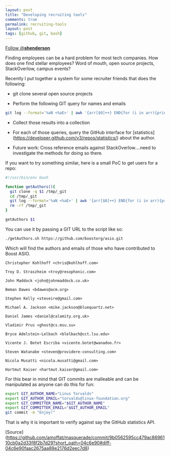 ```yaml
---
layout: post
title: "Developing recruiting tools"
comments: true
permalink: recruiting-tools
layout: post
tags: [github, git, bash]
---
```


<div>
<!-- <a href="https://twitter.com/share" class="twitter-share-button" data-via="__shenderson__">Tweet</a> -->
 
<a href="https://twitter.com/__shenderson__" class="twitter-follow-button" data-show-count="false">Follow @__shenderson__</a>
<script>!function(d,s,id){var js,fjs=d.getElementsByTagName(s)[0],p=/^http:/.test(d.location)?'http':'https';if(!d.getElementById(id)){js=d.createElement(s);js.id=id;js.src=p+'://platform.twitter.com/widgets.js';fjs.parentNode.insertBefore(js,fjs);}}(document, 'script', 'twitter-wjs');</script>
 
 </div>

<!-- Put this just before the closing body tag -->
<script>!function(d,s,id){var js,fjs=d.getElementsByTagName(s)[0];if(!d.getElementById(id)){js=d.createElement(s);js.id=id;js.src="//platform.twitter.com/widgets.js";fjs.parentNode.insertBefore(js,fjs);}}(document,"script","twitter-wjs");</script>

Finding employees can be a hard problem for most tech companies.  How does one find stellar employees?  Word of mouth, open source projects, StackOverlow, campus events?

Recently I put together a system for some recruiter friends that does the following:

  * git clone several open source projects 

  * Perform the following GIT query for names and emails

  ```bash
  git log --format='%aN <%aE>' | awk '{arr[$0]++} END{for (i in arr){print arr[i], i;}}' | sort -rn | cut -d\  -f2-  
  ```
  * Collect those results into a collection

  * For each of those queries, query the GitHub interface for [statistics] (https://developer.github.com/v3/repos/statistics/) about the author.

  * Future work: Cross reference emails against StackOverlow....need to investigate the methods for doing so there.

If you want to try something similar, here is a small PoC to get users for a repo:

```bash
#!/usr/bin/env bash

function getAuthors(){
  git clone -q $1 /tmp/_git
  cd /tmp/_git
  git log --format='%aN <%aE>' | awk '{arr[$0]++} END{for (i in arr){print arr[i], i;}}' | sort -rn | cut -d\  -f2-  
  rm -rf /tmp/_git
}

getAuthors $1

```

You can use it by passing a GIT URL to the script like so:

```bash
./getAuthors.sh https://github.com/boostorg/asio.git
```

Which will find the authors and emails of those who have contributed to Boost ASIO.

  ```
  Christopher Kohlhoff <chris@kohlhoff.com>

  Troy D. Straszheim <troy@resophonic.com>

  John Maddock <john@johnmaddock.co.uk>

  Beman Dawes <bdawes@acm.org>

  Stephen Kelly <steveire@gmail.com>

  Michael A. Jackson <mike.jackson@bluequartz.net>

  Daniel James <daniel@calamity.org.uk>

  Vladimir Prus <ghost@cs.msu.su>

  Bryce Adelstein-Lelbach <blelbach@cct.lsu.edu>

  Vicente J. Botet Escriba <vicente.botet@wanadoo.fr>

  Steven Watanabe <steven@providere-consulting.com>

  Nicola Musatti <nicola.musatti@gmail.com>

  Hartmut Kaiser <hartmut.kaiser@gmail.com>
  ```

For this bear in mind that GIT commits are malleable and can be manipulated as anyone can do this for fun:

  ```bash
  export GIT_AUTHOR_NAME="Linus Torvalds"
  export GIT_AUTHOR_EMAIL="torvalds@linux-foundation.org"
  export GIT_COMMITTER_NAME="$GIT_AUTHOR_NAME"
  export GIT_COMMITTER_EMAIL="$GIT_AUTHOR_EMAIL"
  git commit -m "Enjoy!"
  ```

 That is why it is important to verify against say the GitHub statistics API.

  [Source] (https://github.com/amoffat/masquerade/commit/9b0562595cc479ac8696110cb0a2d33f8f2b7d29?short_path=04c6e90#diff-04c6e90faac2675aa89e2176d2eec7d8)
